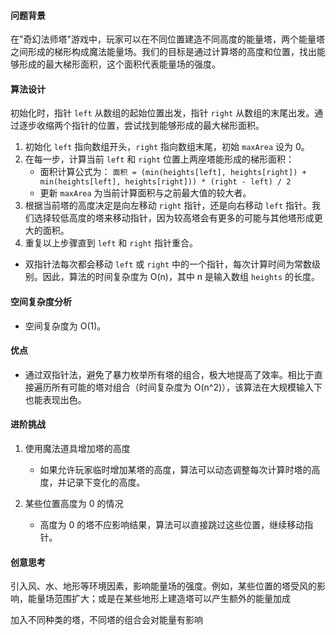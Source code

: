 #### 问题背景

在"奇幻法师塔"游戏中，玩家可以在不同位置建造不同高度的能量塔，两个能量塔之间形成的梯形构成魔法能量场。我们的目标是通过计算塔的高度和位置，找出能够形成的最大梯形面积，这个面积代表能量场的强度。

#### 算法设计

初始化时，指针 `left` 从数组的起始位置出发，指针 `right` 从数组的末尾出发。通过逐步收缩两个指针的位置，尝试找到能够形成的最大梯形面积。

1. 初始化 `left` 指向数组开头，`right` 指向数组末尾，初始 `maxArea` 设为 0。
2. 在每一步，计算当前 `left` 和 `right` 位置上两座塔能形成的梯形面积：
   - 面积计算公式为： `面积 = (min(heights[left], heights[right]) + min(heights[left], heights[right])) * (right - left) / 2`
   - 更新 `maxArea` 为当前计算面积与之前最大值的较大者。
3. 根据当前塔的高度决定是向左移动 `right` 指针，还是向右移动 `left` 指针。我们选择较低高度的塔来移动指针，因为较高塔会有更多的可能与其他塔形成更大的面积。
4. 重复以上步骤直到 `left` 和 `right` 指针重合。

- 双指针法每次都会移动 `left` 或 `right` 中的一个指针，每次计算时间为常数级别。因此，算法的时间复杂度为 O(n)，其中 n 是输入数组 `heights` 的长度。

#### 空间复杂度分析

- 空间复杂度为 O(1)。

#### 优点

- 通过双指针法，避免了暴力枚举所有塔的组合，极大地提高了效率。相比于直接遍历所有可能的塔对组合（时间复杂度为 O(n^2)），该算法在大规模输入下也能表现出色。

#### 进阶挑战

1. 使用魔法道具增加塔的高度

   - 如果允许玩家临时增加某塔的高度，算法可以动态调整每次计算时塔的高度，并记录下变化的高度。
2. 某些位置高度为 0 的情况

   - 高度为 0 的塔不应影响结果，算法可以直接跳过这些位置，继续移动指针。

#### 创意思考

引入风、水、地形等环境因素，影响能量场的强度。例如，某些位置的塔受风的影响，能量场范围扩大；或是在某些地形上建造塔可以产生额外的能量加成

加入不同种类的塔，不同塔的组合会对能量有影响
